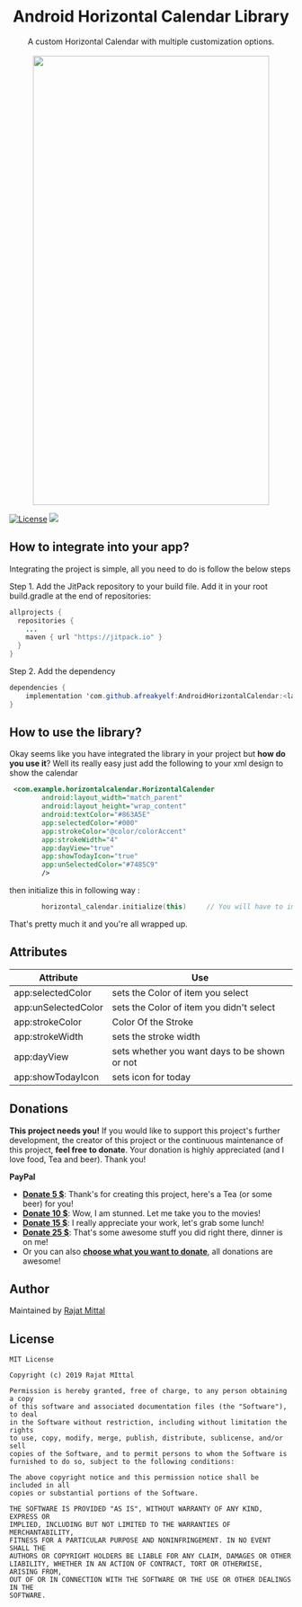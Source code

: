 <h1 align="center">Android Horizontal Calendar Library</h1>
<p align="center">
A custom Horizontal Calendar with multiple customization options.
<br>
<br>
<img src="https://raw.githubusercontent.com/afreakyelf/HorizontalCalendarLibrary/master/sample.png" width="420" height="800" />
</p>

[![License](https://img.shields.io/badge/License-MIT-yellow.svg)](https://opensource.org/licenses/Apache-2.0) [![](https://jitpack.io/v/afreakyelf/AndroidHorizontalCalendar.svg)](https://jitpack.io/#afreakyelf/AndroidHorizontalCalendar)


## How to integrate into your app?
Integrating the project is simple, all you need to do is follow the below steps

Step 1. Add the JitPack repository to your build file. Add it in your root build.gradle at the end of repositories:

```java
allprojects {
  repositories {
    ...
    maven { url "https://jitpack.io" }
  }
}
```
Step 2. Add the dependency
```java
dependencies {
    implementation 'com.github.afreakyelf:AndroidHorizontalCalendar:<latest_version>'
}
```

## How to use the library?
Okay seems like you have integrated the library in your project but **how do you use it**? Well its really easy just add the following to your xml design to show the calendar

```xml
 <com.example.horizontalcalendar.HorizontalCalender
        android:layout_width="match_parent"
        android:layout_height="wrap_content"
        android:textColor="#863A5E"
        app:selectedColor="#000"
        app:strokeColor="@color/colorAccent"
        app:strokeWidth="4"
        app:dayView="true"
        app:showTodayIcon="true"
        app:unSelectedColor="#7485C9"
        />
```
then initialize this in following way : 
```kotlin
        horizontal_calendar.initialize(this)     // You will have to implement DateItemClickListener
```

That's pretty much it and you're all wrapped up.

## Attributes
| Attribute | Use |
| ----------| --- |
| app:selectedColor | sets the Color of item you select |
| app:unSelectedColor | sets the Color of item you didn't select |
| app:strokeColor | Color Of the Stroke |
| app:strokeWidth | sets the stroke width |
| app:dayView | sets whether you want days to be shown or not |
| app:showTodayIcon | sets icon for today |



## Donations
**This project needs you!** If you would like to support this project's further development, the creator of this project or the continuous maintenance of this project, **feel free to donate**. Your donation is highly appreciated (and I love food, Tea and beer). Thank you!

**PayPal**

- [**Donate 5 $**](https://www.paypal.me/afreakyelf): Thank's for creating this project, here's a Tea (or some beer) for you!
- [**Donate 10 $**](https://www.paypal.me/afreakyelf): Wow, I am stunned. Let me take you to the movies!
- [**Donate 15 $**](https://www.paypal.me/afreakyelf): I really appreciate your work, let's grab some lunch!
- [**Donate 25 $**](https://www.paypal.me/afreakyelf): That's some awesome stuff you did right there, dinner is on me!
- Or you can also [**choose what you want to donate**](https://www.paypal.me/afreakyelf), all donations are awesome!

## Author
Maintained by [Rajat Mittal](https://www.github.com/afreakyelf)

## License
```
MIT License

Copyright (c) 2019 Rajat MIttal

Permission is hereby granted, free of charge, to any person obtaining a copy
of this software and associated documentation files (the "Software"), to deal
in the Software without restriction, including without limitation the rights
to use, copy, modify, merge, publish, distribute, sublicense, and/or sell
copies of the Software, and to permit persons to whom the Software is
furnished to do so, subject to the following conditions:

The above copyright notice and this permission notice shall be included in all
copies or substantial portions of the Software.

THE SOFTWARE IS PROVIDED "AS IS", WITHOUT WARRANTY OF ANY KIND, EXPRESS OR
IMPLIED, INCLUDING BUT NOT LIMITED TO THE WARRANTIES OF MERCHANTABILITY,
FITNESS FOR A PARTICULAR PURPOSE AND NONINFRINGEMENT. IN NO EVENT SHALL THE
AUTHORS OR COPYRIGHT HOLDERS BE LIABLE FOR ANY CLAIM, DAMAGES OR OTHER
LIABILITY, WHETHER IN AN ACTION OF CONTRACT, TORT OR OTHERWISE, ARISING FROM,
OUT OF OR IN CONNECTION WITH THE SOFTWARE OR THE USE OR OTHER DEALINGS IN THE
SOFTWARE.
```
